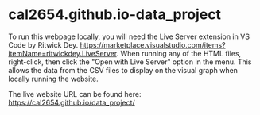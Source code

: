 # cal2654.github.io-data_project

To run this webpage locally, you will need the Live Server extension in VS Code by Ritwick Dey. https://marketplace.visualstudio.com/items?itemName=ritwickdey.LiveServer. When running any of the HTML files, right-click, then click the "Open with Live Server" option in the menu. This allows the data from the CSV files to display on the visual graph when locally running the website.

The live website URL can be found here: https://cal2654.github.io/data_project/